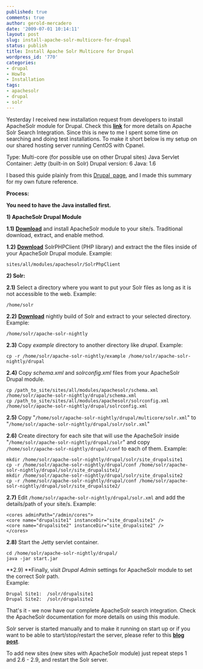 ```yaml
---
published: true
comments: true
author: gerold-mercadero
date: '2009-07-01 10:14:11'
layout: post
slug: install-apache-solr-multicore-for-drupal
status: publish
title: Install Apache Solr Multicore for Drupal
wordpress_id: '770'
categories:
- drupal
- HowTo
- Installation
tags:
- apachesolr
- drupal
- solr
---
```


Yesterday I received new installation request from developers to install ApacheSolr module for Drupal.  Check this **[link](http://drupal.org/project/apachesolr)** for more details on Apache Solr Search Integration.  Since this is new to me I spent some time on searching and doing test installations.  To make it short below is my setup on our shared hosting server running CentOS with Cpanel.

Type: Multi-core  (for possible use on other Drupal sites)
Java Servlet Container: Jetty (built-in on Solr)
Drupal version: 6
Java: 1.6

I based this guide plainly from this [Drupal  page](http://drupal.org/node/484800), and I made this summary for my own future reference.

**Process:**

**You need to have the Java installed first.**

**1)  ApacheSolr Drupal Module**

**1.1)** [**Download**](http://drupal.org/project/apachesolr) and install ApacheSolr module to your site/s. Traditional download, extract, and enable method.

**1.2)** [**Download**](http://code.google.com/p/solr-php-client/) SolrPHPClient (PHP library) and extract the the files inside of your ApacheSolr Drupal module.
Example:
```
sites/all/modules/apachesolr/SolrPhpClient
```

**2) Solr:**

**2.1)** Select a directory where you want to put your Solr files as long as it is not accessible to the web.
Example:
```
/home/solr
```

**2.2)** [**Download**](http://people.apache.org/builds/lucene/solr/nightly/) nightly build of Solr and extract to your selected directory.
Example:
```
/home/solr/apache-solr-nightly
```

**2.3)** Copy _example_ directory to another directory like _drupal_.
Example:
```
cp -r /home/solr/apache-solr-nightly/example /home/solr/apache-solr-nightly/drupal
```

**2.4)** Copy _schema.xml_ and _solrconfig.xml_ files from your ApacheSolr Drupal module.
```
cp /path_to_site/sites/all/modules/apachesolr/schema.xml /home/solr/apache-solr-nightly/drupal/schema.xml
cp /path_to_site/sites/all/modules/apachesolr/solrconfig.xml /home/solr/apache-solr-nightly/drupal/solrconfig.xml
```

**2.5)** Copy "`/home/solr/apache-solr-nightly/drupal/multicore/solr.xml`" to "`/home/solr/apache-solr-nightly/drupal/solr/solr.xml`"

**2.6)** Create directory for each site that will use the ApacheSolr inside "`/home/solr/apache-solr-nightly/drupal/solr`" and copy
`/home/solr/apache-solr-nightly/drupal/conf` to each of them.
Example:
```
mkdir /home/solr/apache-solr-nightly/drupal/solr/site_drupalsite1
cp -r /home/solr/apache-solr-nightly/drupal/conf /home/solr/apache-solr-nightly/drupal/solr/site_drupalsite1/
mkdir /home/solr/apache-solr-nightly/drupal/solr/site_drupalsite2
cp -r /home/solr/apache-solr-nightly/drupal/conf /home/solr/apache-solr-nightly/drupal/solr/site_drupalsite2/
```

**2.7)** Edit `/home/solr/apache-solr-nightly/drupal/solr.xml` and add the details/path of your site/s.
Example:
```
<cores adminPath="/admin/cores">
<core name="drupalsite1" instanceDir="site_drupalsite1" />
<core name="drupalsite2" instanceDir="site_drupalsite2" />
</cores>
```

**2.8)** Start the Jetty servlet container.
```
cd /home/solr/apache-solr-nightly/drupal/
java -jar start.jar
```

**2.9) **Finally, visit _Drupal Admin_ settings for ApacheSolr module to set the correct Solr path.  
Example:
```
Drupal Site1:  /solr/drupalsite1
Drupal Site2:  /solr/drupalsite2
```

That's it - we now have our complete ApacheSolr search integration.  Check the ApacheSolr documentation for more details on using this module.

Solr server is started manually and to make it running on start up or if you want to be able to start/stop/restart the server, please refer to this **[blog post](http://19thstreetdesign.com/blog/2009.02.04/installing-apache-solr-drupal-6)**.

To add new sites (new sites with ApacheSolr module) just repeat steps 1 and 2.6 - 2.9, and restart the Solr server.
